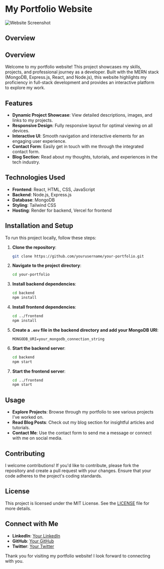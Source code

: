 # My Portfolio Website

![Website Screenshot](https://drive.google.com/uc?export=view&id=1erzgc1QspsNCHsrXxpLo6czZzO6q7K_p)

## Overview

## Overview

Welcome to my portfolio website! This project showcases my skills, projects, and professional journey as a developer. Built with the MERN stack (MongoDB, Express.js, React, and Node.js), this website highlights my proficiency in full-stack development and provides an interactive platform to explore my work.

## Features

- **Dynamic Project Showcase**: View detailed descriptions, images, and links to my projects.
- **Responsive Design**: Fully responsive layout for optimal viewing on all devices.
- **Interactive UI**: Smooth navigation and interactive elements for an engaging user experience.
- **Contact Form**: Easily get in touch with me through the integrated contact form.
- **Blog Section**: Read about my thoughts, tutorials, and experiences in the tech industry.

## Technologies Used

- **Frontend**: React, HTML, CSS, JavaScript
- **Backend**: Node.js, Express.js
- **Database**: MongoDB
- **Styling**: Tailwind CSS
- **Hosting**: Render for backend, Vercel for frontend

## Installation and Setup

To run this project locally, follow these steps:

1. **Clone the repository**:
    ```sh
    git clone https://github.com/yourusername/your-portfolio.git
    ```

2. **Navigate to the project directory**:
    ```sh
    cd your-portfolio
    ```

3. **Install backend dependencies**:
    ```sh
    cd backend
    npm install
    ```

4. **Install frontend dependencies**:
    ```sh
    cd ../frontend
    npm install
    ```

5. **Create a `.env` file in the backend directory and add your MongoDB URI**:
    ```env
    MONGODB_URI=your_mongodb_connection_string
    ```

6. **Start the backend server**:
    ```sh
    cd backend
    npm start
    ```

7. **Start the frontend server**:
    ```sh
    cd ../frontend
    npm start
    ```

## Usage

- **Explore Projects**: Browse through my portfolio to see various projects I've worked on.
- **Read Blog Posts**: Check out my blog section for insightful articles and tutorials.
- **Contact Me**: Use the contact form to send me a message or connect with me on social media.

## Contributing

I welcome contributions! If you'd like to contribute, please fork the repository and create a pull request with your changes. Ensure that your code adheres to the project's coding standards.

## License

This project is licensed under the MIT License. See the [LICENSE](LICENSE) file for more details.

## Connect with Me

- **LinkedIn**: [Your LinkedIn](https://www.linkedin.com/in/yourprofile)
- **GitHub**: [Your GitHub](https://github.com/yourusername)
- **Twitter**: [Your Twitter](https://twitter.com/yourusername)

Thank you for visiting my portfolio website! I look forward to connecting with you.
